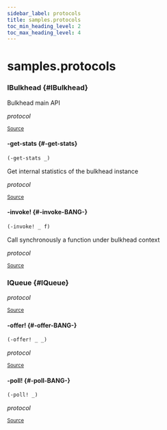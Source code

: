```yaml
---
sidebar_label: protocols
title: samples.protocols
toc_min_heading_level: 2
toc_max_heading_level: 4
---
```


# <a name="samples.protocols">samples.protocols</a>






### IBulkhead {#IBulkhead}


Bulkhead main API

*protocol*

<p><sub><a href="https://github.com/borkdude/quickdoc/blob/master//src/samples/protocols.clj#L7-L10">Source</a></sub></p>

#### \-get\-stats {#-get-stats}
``` clojure
(-get-stats _)
```


Get internal statistics of the bulkhead instance

*protocol*

<p><sub><a href="https://github.com/borkdude/quickdoc/blob/master//src/samples/protocols.clj#L9-L9">Source</a></sub></p>

#### \-invoke\! {#-invoke-BANG-}
``` clojure
(-invoke! _ f)
```


Call synchronously a function under bulkhead context

*protocol*

<p><sub><a href="https://github.com/borkdude/quickdoc/blob/master//src/samples/protocols.clj#L10-L10">Source</a></sub></p>

### IQueue {#IQueue}


*protocol*

<p><sub><a href="https://github.com/borkdude/quickdoc/blob/master//src/samples/protocols.clj#L3-L5">Source</a></sub></p>

#### \-offer\! {#-offer-BANG-}
``` clojure
(-offer! _ _)
```


*protocol*

<p><sub><a href="https://github.com/borkdude/quickdoc/blob/master//src/samples/protocols.clj#L5-L5">Source</a></sub></p>

#### \-poll\! {#-poll-BANG-}
``` clojure
(-poll! _)
```


*protocol*

<p><sub><a href="https://github.com/borkdude/quickdoc/blob/master//src/samples/protocols.clj#L4-L4">Source</a></sub></p>
